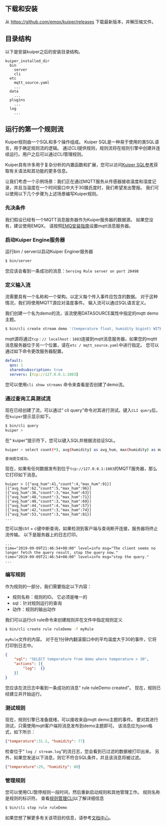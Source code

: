 

## 下载和安装

从 https://github.com/emqx/kuiper/releases 下载最新版本，并解压缩文件。

## 目录结构 

以下是安装kuiper之后的安装目录结构。

```
kuiper_installed_dir
  bin
    server
    cli
  etc
    mqtt_source.yaml
    ...
  data
    ...
  plugins
    ...
  log
    ...
```

## 运行的第一个规则流

Kuiper规则由一个SQL和多个操作组成。 Kuiper SQL是一种易于使用的类SQL语言，用于确定规则流的逻辑。 通过CLI提供规则，规则流将在规则引擎中创建并连续运行。用户之后可以通过CLI管理规则。

Kuiper具有许多用于复杂分析的内置函数和扩展，您可以访问[Kuiper SQL参考]()获取有关语法和其功能的更多信息。

让我们考虑一个示例场景：我们正在通过MQTT服务从传感器接收温度和湿度记录，并且当温度在一个时间窗口中大于30摄氏度时，我们希望发出警报。 我们可以使用以下几个步骤为上述场景编写Kuiper规则。

### 先决条件

我们假设已经有一个MQTT消息服务器作为Kuiper服务器的数据源。 如果您没有，建议使用EMQX。 请按照[EMQ安装指南](https://docs.emqx.io/broker/v3/en/install.html)设置mqtt消息服务器。

### 启动Kuiper Engine服务器

运行bin / server以启动Kuiper Enginer服务器
```sh
$ bin/server
```
 您应该会看到一条成功的消息：`Serving Rule server on port 20498`

### 定义输入流

流需要具有一个名称和一个架构，以定义每个传入事件应包含的数据。 对于这种情况，我们将使用MQTT源应对温度事件。 输入流可以通过SQL语言定义。

我们创建一个名为demo的流，该流使用DATASOURCE属性中指定的mqtt demo主题。
```sh
$ bin/cli create stream demo '(temperature float, humidity bigint) WITH (FORMAT="JSON", DATASOURCE="demo")'
```
mqtt源将通过`tcp：// localhost：1883`连接到mqtt消息服务器，如果您的mqttt消息服务器位于另一个位置，请在`etc / mqtt_source.yaml`中进行指定。 您可以通过如下命令更改服务器配置。

```yaml
default:
  qos: 1
  sharedsubscription: true
  servers: [tcp://127.0.0.1:1883]
```

您可以使用``cli show streams`` 命令来查看是否创建了demo流。

### 通过查询工具测试流

现在已经创建了流，可以通过“ cli query”命令对其进行测试。键入``CLI query``后，在``kuiper``提示显示如下。

```sh
$ bin/cli query
kuiper > 
```

在“ kuiper”提示符下，您可以键入SQL并根据流验证SQL。

```sh
kuiper > select count(*), avg(humidity) as avg_hum, max(humidity) as max_hum from demo where temperature > 30 group by TUMBLINGWINDOW(ss, 5);

查询提交成功。
```

现在，如果有任何数据发布到位于``tcp://127.0.0.1:1883``的MQTT服务器，那么它打印如下消息。

```
kuiper > [{"avg_hum":41,"count":4,"max_hum":91}]
[{"avg_hum":62,"count":5,"max_hum":96}]
[{"avg_hum":36,"count":3,"max_hum":63}]
[{"avg_hum":48,"count":3,"max_hum":71}]
[{"avg_hum":40,"count":3,"max_hum":69}]
[{"avg_hum":44,"count":4,"max_hum":57}]
[{"avg_hum":42,"count":3,"max_hum":74}]
[{"avg_hum":53,"count":3,"max_hum":81}]
...
```

您可以按ctrl + c键中断查询，如果检测到客户端与查询断开连接，服务器将终止流传输。 以下是服务器上的日志打印。

```
...
time="2019-09-09T21:46:54+08:00" level=info msg="The client seems no longer fetch the query result, stop the query now."
time="2019-09-09T21:46:54+08:00" level=info msg="stop the query."
...
```

### 编写规则

作为规则的一部分，我们需要指定以下内容：
* 规则名称：规则的ID。 它必须是唯一的
* sql：针对规则运行的查询
* 动作：规则的输出动作

我们可以运行cli rule命令来创建规则并在文件中指定规则定义

```sh
$ bin/cli create rule ruleDemo -f myRule
```
`myRule`文件的内容。 对于在1分钟内翻滚窗口中的平均温度大于30的事件，它将打印到日志中。

```json
{
    "sql": "SELECT temperature from demo where temperature > 30",
    "actions": [{
        "log":  {}
    }]
}
```
您应该在流日志中看到一条成功的消息“ rule ruleDemo created”。 现在，规则已经建立并开始运行。

### 测试规则
现在，规则引擎已准备就绪，可以接收来自mqtt demo主题的事件。 要对其进行测试，只需使用mqtt客户端将消息发布到demo主题即可。 该消息应为json格式，如下所示：

```json
{"temperature":31.2, "humidity": 77}
```

检查位于“ `log / stream.log`”的流日志，您会看到已过滤的数据被打印出来。 另外，如果您发送以下消息，则它不符合SQL条件，并且该消息将被过滤。

```json
{"temperature":29, "humidity": 80}
```

### 管理规则
您可以使用CLI暂停规则一段时间，然后重新启动规则和其他管理工作。 规则名称是规则的标识符。 查看[规则管理CLI]()以了解详细信息

```sh
$ bin/cli stop rule ruleDemo
```



如果您想了解更多有关该项目的信息，请参考[文档中心](reference.md)。
